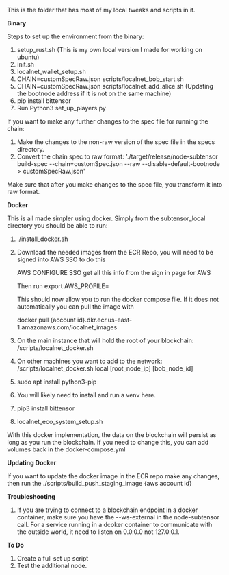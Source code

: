 This is the folder that has most of my local tweaks and scripts in it. 

**Binary**

Steps to set up the environment from the binary:
1. setup_rust.sh    (This is my own local version I made for working on ubuntu)
2. init.sh
4. localnet_wallet_setup.sh
5. CHAIN=customSpecRaw.json scripts/localnet_bob_start.sh
6. CHAIN=customSpecRaw.json scripts/localnet_add_alice.sh    (Updating the bootnode address if it is not on the same machine)
7. pip install bittensor
8. Run Python3 set_up_players.py

If you want to make any further changes to the spec file for running the chain:
1. Make the changes to the non-raw version of the spec file in the specs directory. 
2. Convert the chain spec to raw format:
    './target/release/node-subtensor build-spec --chain=customSpec.json --raw --disable-default-bootnode > customSpecRaw.json'

Make sure that after you make changes to the spec file, you transform it into raw format. 

**Docker**

This is all made simpler using docker. Simply from the subtensor_local directory you should be able to run:
1. ./install_docker.sh
2. Download the needed images from the ECR Repo, you will need to be signed into AWS SSO to do this

    AWS CONFIGURE SSO
    get all this info from the sign in page for AWS

    Then run 
    export AWS_PROFILE=

    This should now allow you to run the docker compose file. If it does not automatically you can pull the image with

    docker pull {account id}.dkr.ecr.us-east-1.amazonaws.com/localnet_images

3. On the main instance that will hold the root of your blockchain: /scripts/localnet_docker.sh
4. On other machines you want to add to the network: /scripts/localnet_docker.sh local [root_node_ip] [bob_node_id]
5. sudo apt install python3-pip
6. You will likely need to install and run a venv here. 
7. pip3 install bittensor
8. localnet_eco_system_setup.sh

With this docker implementation, the data on the blockchain will persist as long as you run the blockchain. If you need to change this, you can add volumes back in the docker-compose.yml 

**Updating Docker**

If you want to update the docker image in the ECR repo make any changes, then run the ./scripts/build_push_staging_image {aws account id}

**Troubleshooting**

1. If you are trying to connect to a blockchain endpoint in a docker container, make sure you have the --ws-external in the node-subtensor call. For a service running in a dcoker container to communicate with the outside world, it need to listen on 0.0.0.0 not 127.0.0.1. 

**To Do**
1. Create a full set up script
2. Test the additional node. 
